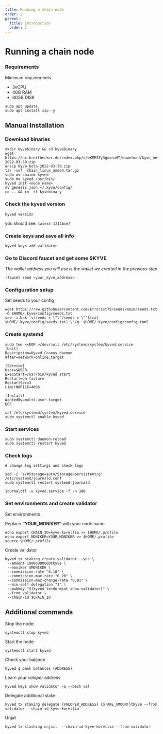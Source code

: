 ```yaml
---
title: Running a chain node
order: 2
parent:
  title: Introduction
  order: 1
---
```


# Running a chain node

### Requirements

Minimum requirements

- 3vCPU
- 4GB RAM
- 80GB DISK

```
sudo apt update
sudo apt install zip -y
```

## Manual Installation

### Download binaries

```
mkdir kyvebinary && cd kyvebinary
wget https://nc.breithecker.de/index.php/s/wKMRSZy3goxnaHT/download/kyve_beta-2022-03-30.zip
unzip kyve_beta-2022-03-30.zip
tar -xvf  chain_linux_amd64.tar.gz
sudo mv chaind kyved
sudo mv kyved /usr/bin/
kyved init <node_name>
mv genesis.json ~/.kyve/config/
cd .. && rm -rf kyvebinary
```

### Check the kyved version

```
kyved version
```

you should see: `latest-1211bcef`

### Create keys and save all info

```
kyved keys add validator
```

### Go to Discord faucet and get some $KYVE

_The wallet address you will use is the wallet we created in the previous step_

```
!faucet send <your_kyve_address>
```

### Configuration setup

Set seeds to your config

```
wget https://raw.githubusercontent.com/Errorist79/seeds/main/seeds.txt -O $HOME/.kyve/config/seeds.txt
sed -i.bak 's/seeds = \"\"/seeds = \"'$(cat $HOME/.kyve/config/seeds.txt)'\"/g' $HOME/.kyve/config/config.toml
```

### Create systemd

```
sudo tee <<EOF >/dev/null /etc/systemd/system/kyved.service
[Unit]
Description=Kyved Cosmos daemon
After=network-online.target

[Service]
User=$USER
ExecStart=/usr/bin/kyved start
Restart=on-failure
RestartSec=3
LimitNOFILE=4096

[Install]
WantedBy=multi-user.target
EOF

cat /etc/systemd/system/kyved.service
sudo systemctl enable kyved
```

### Start services

```
sudo systemctl daemon-reload
sudo systemctl restart kyved
```

### Check logs

```
# change log settings and check logs

sed -i 's/#Storage=auto/Storage=persistent/g' /etc/systemd/journald.conf
sudo systemctl restart systemd-journald

journalctl -u kyved.service -f -n 100
```

### Set environments and create validator

Set environments

Replace **“YOUR_MONİKER”** with your node name.

```
echo export CHAIN_ID=kyve-korellia >> $HOME/.profile
echo export MONIKER=YOUR_MONİKER >> $HOME/.profile
source $HOME/.profile
```

Create validator

```
kyved tx staking create-validator --yes \
 --amount 19000000000tkyve \
 --moniker $MONIKER \
 --commission-rate "0.10" \
 --commission-max-rate "0.20" \
 --commission-max-change-rate "0.01" \
 --min-self-delegation "1" \
 --pubkey "$(kyved tendermint show-validator)" \
 --from validator \
 --chain-id $CHAIN_ID
```

## Additional commands

Stop the node:

```
systemctl stop kyved
```

Start the node:

```
systemctl start kyved
```

Check your balance

```
kyved q bank balances {ADDRESS}
```

Learn your _valoper_ address

```
kyved keys show validator -a --bech val
```

Delegate additional stake

```
kyved tx staking delegate {VALOPER_ADDRESS} {STAKE_AMOUNT}tkyve --from validator --chain-id kyve-korellia
```

Unjail

```
kyved tx slashing unjail  --chain-id kyve-korellia --from validator
```
